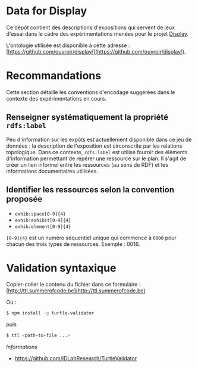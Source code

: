 # Data for Display

Ce dépôt contient des descriptions d'expositions qui servent de jeux d'essai dans le cadre des expérimentations menées pour le projet [Display](https://github.com/ouvroir/display/).

L'ontologie utilisée est disponible à cette adresse : [https://github.com/ouvroir/display/](https://github.com/ouvroir/display/).

# Recommandations

Cette section détaille les conventions d'encodage suggérées dans le contexte des expérimentations en cours.

## Renseigner systématiquement la propriété `rdfs:label`

Peu d'information sur les expôts est actuellement disponible dans ce jeu de données : la description de l'exposition est circonscrite par les relations topologique.
Dans ce contexte, `rdfs:label` est utilisé fournir des éléments d'information permettant de répérer une ressource sur le plan. Il s'agit de créer un lien informel entre les ressources (au sens de RDF) et les informations documentaires utilisées.

## Identifier les ressources selon la convention proposée

- `exhib:space[0-9]{4}`
- `exhib:exhibit[0-9]{4}`
- `exhib:element[0-9]{4}`

`[0-9]{4}` est un numéro séquentiel unique qui commence à `0000` pour chacun des trois types de ressources. Exemple : 0016.

# Validation syntaxique

Copier-coller le contenu du fichier dans ce formulaire : [http://ttl.summerofcode.be](http://ttl.summerofcode.be)

Ou :

```bash
$ npm install -g turtle-validator
```

puis

```bash
$ ttl <path-to-file ...>
```

*Informations*

- https://github.com/IDLabResearch/TurtleValidator
